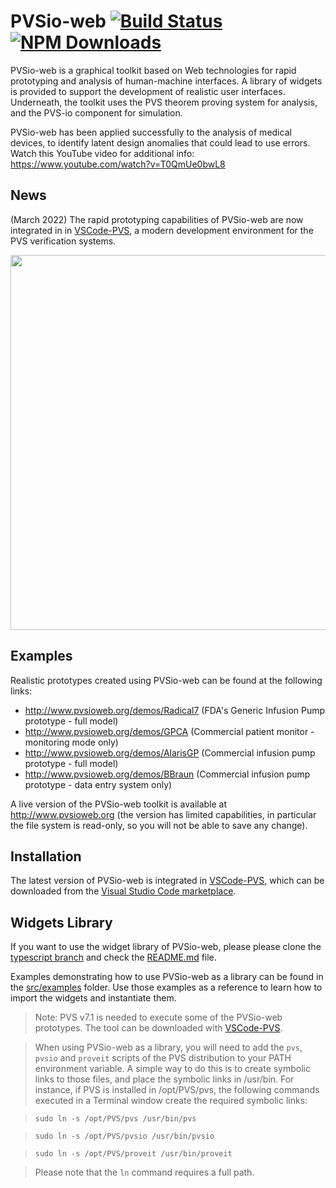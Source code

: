PVSio-web [![Build Status](https://travis-ci.org/thehogfather/pvsio-web.svg?branch=alpha)](https://travis-ci.org/thehogfather/pvsio-web) [![NPM Downloads](https://img.shields.io/npm/dt/pvsio-web.svg?style=flat-square)](https://www.npmjs.com/package/pvsio-web)
=========

PVSio-web is a graphical toolkit based on Web technologies for rapid prototyping and analysis of human-machine interfaces. A library of widgets is provided to support the development of realistic user interfaces. Underneath, the toolkit uses the PVS theorem proving system for analysis, and the PVS-io component for simulation.

PVSio-web has been applied successfully to the analysis of medical devices, to identify latent design anomalies that could lead to use errors. Watch this YouTube video for additional info: https://www.youtube.com/watch?v=T0QmUe0bwL8


News
------------
(March 2022) The rapid prototyping capabilities of PVSio-web are now integrated in in [VSCode-PVS](https://github.com/nasa/vscode-pvs), a modern development environment for the PVS verification systems.

<img src="https://github.com/nasa/vscode-pvs/raw/master/vscode-pvs/screenshots/vscode-pvs-rapid-prototyping.gif" width="600"> <br>



Examples
------------

Realistic prototypes created using PVSio-web can be found at the following links:
* http://www.pvsioweb.org/demos/Radical7 (FDA's Generic Infusion Pump prototype - full model)
* http://www.pvsioweb.org/demos/GPCA     (Commercial patient monitor - monitoring mode only)
* http://www.pvsioweb.org/demos/AlarisGP (Commercial infusion pump prototype - full model)
* http://www.pvsioweb.org/demos/BBraun   (Commercial infusion pump prototype - data entry system only)

A live version of the PVSio-web toolkit is available at http://www.pvsioweb.org
(the version has limited capabilities, in particular the file system is read-only, so you will not be able to save any change).



Installation
------------
The latest version of PVSio-web is integrated in [VSCode-PVS](https://github.com/nasa/vscode-pvs), which can be downloaded from the [Visual Studio Code marketplace](https://marketplace.visualstudio.com/items?itemName=paolomasci.vscode-pvs).


Widgets Library
-----------
If you want to use the widget library of PVSio-web, please please clone the [typescript branch](https://github.com/pvsioweb/pvsio-web/tree/typescript) and check the [README.md](https://github.com/pvsioweb/pvsio-web/blob/typescript/README.md) file. 

Examples demonstrating how to use PVSio-web as a library can be found in the [src/examples](https://github.com/pvsioweb/pvsio-web/tree/typescript/src/examples/demos) folder. Use those examples as a reference to learn how to import the widgets and instantiate them.


> Note: PVS v7.1 is needed to execute some of the PVSio-web prototypes. The tool can be downloaded with [VSCode-PVS](https://github.com/nasa/vscode-pvs).

> When using PVSio-web as a library, you will need to add the `pvs`, `pvsio` and `proveit` scripts of the PVS distribution to your PATH environment variable. A simple way to do this is to create symbolic links to those files, and place the symbolic links in /usr/bin. For instance, if PVS is installed in /opt/PVS/pvs, the following commands executed in a Terminal window create the required symbolic links:

>    `sudo ln -s /opt/PVS/pvs /usr/bin/pvs`

>    `sudo ln -s /opt/PVS/pvsio /usr/bin/pvsio`

>    `sudo ln -s /opt/PVS/proveit /usr/bin/proveit`

>
> Please note that the `ln` command requires a full path.
